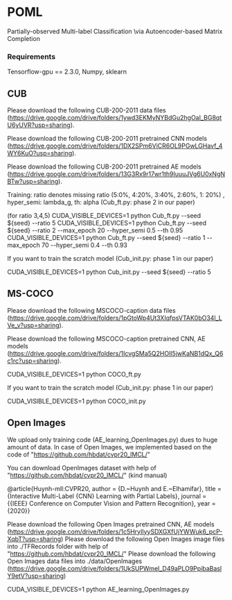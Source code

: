 # POML

Partially-observed Multi-label Classification \\via Autoencoder-based Matrix Completion

### Requirements

Tensorflow-gpu == 2.3.0, Numpy, sklearn

## CUB

Please download the following CUB-200-2011 data files (https://drive.google.com/drive/folders/1ywd3EKMyNYBdGu2hgOaI_BG8qtU6yUVR?usp=sharing).

Please download the following CUB-200-2011 pretrained CNN models (https://drive.google.com/drive/folders/1DX2SPm6ViCR6OL9PGwLGHavf_4WY6KuO?usp=sharing).

Please download the following CUB-200-2011 pretrained AE models (https://drive.google.com/drive/folders/13G3Rx9r17wr1th9luuuJVg6U0xNgNBTw?usp=sharing).

Training: ratio denotes missing ratio (5:0%, 4:20%, 3:40%, 2:60%, 1: 20%) , hyper_semi: lambda_g, th: alpha (Cub_ft.py: phase 2 in our paper)

(for ratio 3,4,5)
CUDA_VISIBLE_DEVICES=1 python Cub_ft.py --seed ${seed} --ratio 5
CUDA_VISIBLE_DEVICES=1 python Cub_ft.py --seed ${seed} --ratio 2 --max_epoch 20 --hyper_semi 0.5 --th 0.95
CUDA_VISIBLE_DEVICES=1 python Cub_ft.py --seed ${seed} --ratio 1 --max_epoch 70 --hyper_semi 0.4 --th 0.93

If you want to train the scratch model (Cub_init.py: phase 1 in our paper)

CUDA_VISIBLE_DEVICES=1 python Cub_init.py --seed ${seed} --ratio 5


## MS-COCO

Please download the following MSCOCO-caption data files (https://drive.google.com/drive/folders/1pGtoWp4Ut3XIqfpsVTAK0bO34l_LVe_v?usp=sharing).

Please download the following MSCOCO-caption pretrained CNN, AE models (https://drive.google.com/drive/folders/1IcvgSMa5Q2HOlI5jwKaNB1dQx_Q6c1rc?usp=sharing).

CUDA_VISIBLE_DEVICES=1 python COCO_ft.py

If you want to train the scratch model  (Cub_init.py: phase 1 in our paper)

CUDA_VISIBLE_DEVICES=1 python COCO_init.py

##  Open Images

We upload only training code (AE_learning_OpenImages.py) dues to huge amount of data.
In case of Open Images, we implemented based on the code of "https://github.com/hbdat/cvpr20_IMCL/"

You can download OpenImages dataset with  help of "https://github.com/hbdat/cvpr20_IMCL/" (kind manual)

@article{Huynh-mll:CVPR20,
  author = {D.~Huynh and E.~Elhamifar},
  title = {Interactive Multi-Label {CNN} Learning with Partial Labels},
  journal = {{IEEE} Conference on Computer Vision and Pattern Recognition},
  year = {2020}}

Please download the following Open Images pretrained CNN, AE models (https://drive.google.com/drive/folders/1c5HryIlyySDXGXfUjYWWuk6_pcP-XqbT?usp=sharing)
Please download the following Open Images image files into ./TFRecords folder with  help of "https://github.com/hbdat/cvpr20_IMCL/"
Please download the following Open Images data files into ./data/OpenImages (https://drive.google.com/drive/folders/1UkSUPWmel_D49aPLO9PpibaBaslY9etV?usp=sharing)

CUDA_VISIBLE_DEVICES=1 python AE_learning_OpenImages.py
